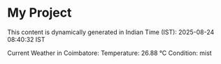 # My Project

This content is dynamically generated in Indian Time (IST): 2025-08-24 08:40:32 IST


Current Weather in Coimbatore:
Temperature: 26.88 °C
Condition: mist

